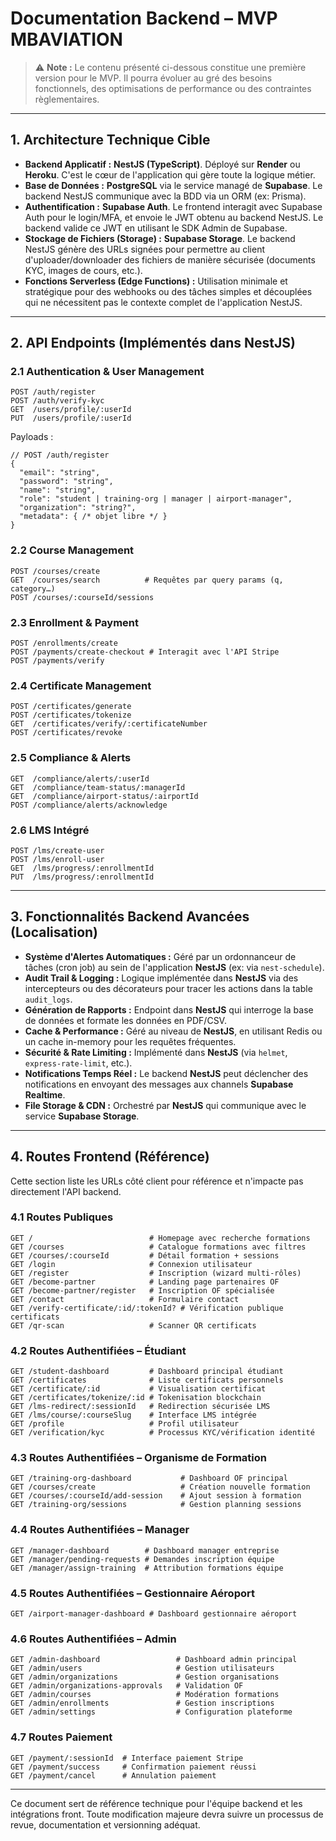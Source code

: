 # Documentation Backend – MVP MBAVIATION

> ⚠️ **Note :** Le contenu présenté ci-dessous constitue une première version pour le MVP. Il pourra évoluer au gré des besoins fonctionnels, des optimisations de performance ou des contraintes règlementaires.

---

## 1. Architecture Technique Cible

*   **Backend Applicatif :** **NestJS (TypeScript)**. Déployé sur **Render** ou **Heroku**. C'est le cœur de l'application qui gère toute la logique métier.
*   **Base de Données :** **PostgreSQL** via le service managé de **Supabase**. Le backend NestJS communique avec la BDD via un ORM (ex: Prisma).
*   **Authentification :** **Supabase Auth**. Le frontend interagit avec Supabase Auth pour le login/MFA, et envoie le JWT obtenu au backend NestJS. Le backend valide ce JWT en utilisant le SDK Admin de Supabase.
*   **Stockage de Fichiers (Storage) :** **Supabase Storage**. Le backend NestJS génère des URLs signées pour permettre au client d'uploader/downloader des fichiers de manière sécurisée (documents KYC, images de cours, etc.).
*   **Fonctions Serverless (Edge Functions) :** Utilisation minimale et stratégique pour des webhooks ou des tâches simples et découplées qui ne nécessitent pas le contexte complet de l'application NestJS.

---

## 2. API Endpoints (Implémentés dans NestJS)

### 2.1 Authentication & User Management
```http
POST /auth/register
POST /auth/verify-kyc
GET  /users/profile/:userId
PUT  /users/profile/:userId
```

Payloads :
```jsonc
// POST /auth/register
{
  "email": "string",
  "password": "string",
  "name": "string",
  "role": "student | training-org | manager | airport-manager",
  "organization": "string?",
  "metadata": { /* objet libre */ }
}
```

### 2.2 Course Management
```http
POST /courses/create
GET  /courses/search          # Requêtes par query params (q, category…)
POST /courses/:courseId/sessions
```

### 2.3 Enrollment & Payment
```http
POST /enrollments/create
POST /payments/create-checkout # Interagit avec l'API Stripe
POST /payments/verify
```

### 2.4 Certificate Management
```http
POST /certificates/generate
POST /certificates/tokenize
GET  /certificates/verify/:certificateNumber
POST /certificates/revoke
```

### 2.5 Compliance & Alerts
```http
GET  /compliance/alerts/:userId
GET  /compliance/team-status/:managerId
GET  /compliance/airport-status/:airportId
POST /compliance/alerts/acknowledge
```

### 2.6 LMS Intégré
```http
POST /lms/create-user
POST /lms/enroll-user
GET  /lms/progress/:enrollmentId
PUT  /lms/progress/:enrollmentId
```

---

## 3. Fonctionnalités Backend Avancées (Localisation)

*   **Système d'Alertes Automatiques :** Géré par un ordonnanceur de tâches (cron job) au sein de l'application **NestJS** (ex: via `nest-schedule`).
*   **Audit Trail & Logging :** Logique implémentée dans **NestJS** via des intercepteurs ou des décorateurs pour tracer les actions dans la table `audit_logs`.
*   **Génération de Rapports :** Endpoint dans **NestJS** qui interroge la base de données et formate les données en PDF/CSV.
*   **Cache & Performance :** Géré au niveau de **NestJS**, en utilisant Redis ou un cache in-memory pour les requêtes fréquentes.
*   **Sécurité & Rate Limiting :** Implémenté dans **NestJS** (via `helmet`, `express-rate-limit`, etc.).
*   **Notifications Temps Réel :** Le backend **NestJS** peut déclencher des notifications en envoyant des messages aux channels **Supabase Realtime**.
*   **File Storage & CDN :** Orchestré par **NestJS** qui communique avec le service **Supabase Storage**.

---

## 4. Routes Frontend (Référence)

Cette section liste les URLs côté client pour référence et n'impacte pas directement l'API backend.

### 4.1 Routes Publiques
```http
GET /                          # Homepage avec recherche formations
GET /courses                   # Catalogue formations avec filtres
GET /courses/:courseId         # Détail formation + sessions
GET /login                     # Connexion utilisateur
GET /register                  # Inscription (wizard multi-rôles)
GET /become-partner            # Landing page partenaires OF
GET /become-partner/register   # Inscription OF spécialisée
GET /contact                   # Formulaire contact
GET /verify-certificate/:id/:tokenId? # Vérification publique certificats
GET /qr-scan                   # Scanner QR certificats
```

### 4.2 Routes Authentifiées – Étudiant
```http
GET /student-dashboard         # Dashboard principal étudiant
GET /certificates              # Liste certificats personnels
GET /certificate/:id           # Visualisation certificat
GET /certificates/tokenize/:id # Tokenisation blockchain
GET /lms-redirect/:sessionId   # Redirection sécurisée LMS
GET /lms/course/:courseSlug    # Interface LMS intégrée
GET /profile                   # Profil utilisateur
GET /verification/kyc          # Processus KYC/vérification identité
```

### 4.3 Routes Authentifiées – Organisme de Formation
```http
GET /training-org-dashboard           # Dashboard OF principal
GET /courses/create                   # Création nouvelle formation
GET /courses/:courseId/add-session    # Ajout session à formation
GET /training-org/sessions            # Gestion planning sessions
```

### 4.4 Routes Authentifiées – Manager
```http
GET /manager-dashboard        # Dashboard manager entreprise
GET /manager/pending-requests # Demandes inscription équipe
GET /manager/assign-training  # Attribution formations équipe
```

### 4.5 Routes Authentifiées – Gestionnaire Aéroport
```http
GET /airport-manager-dashboard # Dashboard gestionnaire aéroport
```

### 4.6 Routes Authentifiées – Admin
```http
GET /admin-dashboard                 # Dashboard admin principal
GET /admin/users                     # Gestion utilisateurs
GET /admin/organizations             # Gestion organisations
GET /admin/organizations-approvals   # Validation OF
GET /admin/courses                   # Modération formations
GET /admin/enrollments               # Gestion inscriptions
GET /admin/settings                  # Configuration plateforme
```

### 4.7 Routes Paiement
```http
GET /payment/:sessionId  # Interface paiement Stripe
GET /payment/success     # Confirmation paiement réussi
GET /payment/cancel      # Annulation paiement
```

---

Ce document sert de référence technique pour l'équipe backend et les intégrations front. Toute modification majeure devra suivre un processus de revue, documentation et versionning adéquat. 